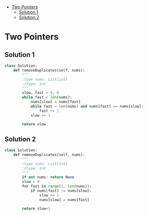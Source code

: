 - [Two Pointers](#two-pointers)
  - [Solution 1](#solution-1)
  - [Solution 2](#solution-2)


# Two Pointers

## Solution 1

```python
class Solution:
    def removeDuplicates(self, nums):
        """
        :type nums: List[int]
        :rtype: int
        """
        slow, fast = 0, 0
        while fast < len(nums):
            nums[slow] = nums[fast]
            while fast < len(nums) and nums[fast] == nums[slow]:
                fast += 1
            slow += 1

        return slow
```

## Solution 2

```python
class Solution:
    def removeDuplicates(self, nums):
        """
        :type nums: List[int]
        :rtype: int
        """
        if not nums: return None
        slow = 0
        for fast in range(1, len(nums)):
            if nums[fast] != nums[slow]:
                slow += 1
                nums[slow] = nums[fast]

        return slow+1
```
